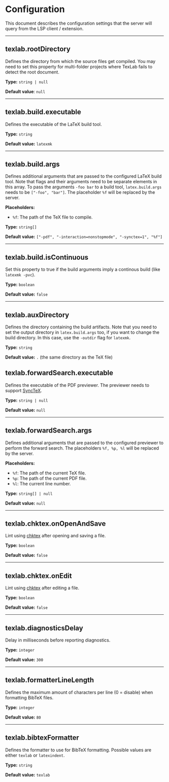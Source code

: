 # Configuration

This document describes the configuration settings
that the server will query from the LSP client / extension.

---

## texlab.rootDirectory

Defines the directory from which the source files get compiled.
You may need to set this property for multi-folder projects
where TexLab fails to detect the root document.

**Type:** `string | null`

**Default value**: `null`

---

## texlab.build.executable

Defines the executable of the LaTeX build tool.

**Type:** `string`

**Default value:** `latexmk`

---

## texlab.build.args

Defines additional arguments that are passed to the configured LaTeX build tool.
Note that flags and their arguments need to be separate
elements in this array.
To pass the arguments `-foo bar` to a build tool,
`latex.build.args` needs to be `["-foo", "bar"]`.
The placeholder `%f` will be replaced by the server.

**Placeholders:**

- `%f`: The path of the TeX file to compile.

**Type:** `string[]`

**Default value:** `["-pdf", "-interaction=nonstopmode", "-synctex=1", "%f"]`

---

## texlab.build.isContinuous

Set this property to true if the build arguments imply a continous build (like `latexmk -pvc`).

**Type:** `boolean`

**Default value:** `false`

---

## texlab.auxDirectory

Defines the directory containing the build artifacts.
Note that you need to set the output directory in `latex.build.args` too,
if you want to change the build directory.
In this case, use the `-outdir` flag for `latexmk`.

**Type:** `string`

**Default value:** `.` (the same directory as the TeX file)

## texlab.forwardSearch.executable

Defines the executable of the PDF previewer.
The previewer needs to support [SyncTeX](http://www.tug.org/TUGboat/tb29-3/tb93laurens.pdf).

**Type:** `string | null`

**Default value:** `null`

---

## texlab.forwardSearch.args

Defines additional arguments that are passed to the configured previewer to perform the forward search.
The placeholders `%f, %p, %l` will be replaced by the server.

**Placeholders:**

- `%f`: The path of the current TeX file.
- `%p`: The path of the current PDF file.
- `%l`: The current line number.

**Type:** `string[] | null`

**Default value:** `null`

---

## texlab.chktex.onOpenAndSave

Lint using [chktex](https://www.nongnu.org/chktex/) after opening and saving a file.

**Type:** `boolean`

**Default value:** `false`

---

## texlab.chktex.onEdit

Lint using [chktex](https://www.nongnu.org/chktex/) after editing a file.

**Type:** `boolean`

**Default value:** `false`

---

## texlab.diagnosticsDelay

Delay in milliseconds before reporting diagnostics.

**Type:** `integer`

**Default value:** `300`

---

## texlab.formatterLineLength

Defines the maximum amount of characters per line (0 = disable) when formatting BibTeX files.

**Type:** `integer`

**Default value:** `80`

---

## texlab.bibtexFormatter

Defines the formatter to use for BibTeX formatting.
Possible values are either `texlab` or `latexindent`.

**Type:** `string`

**Default value:** `texlab`
